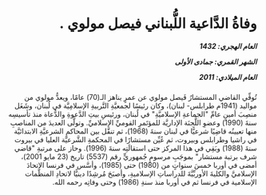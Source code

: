 <h1 dir="rtl">وفاةُ الدَّاعية اللُّبناني فيصل مولوي .</h1>

<h5 dir="rtl">العام الهجري:  1432

الشهر القمري: جمادى الأولى

العام الميلادي: 2011</h5>

<p dir="rtl">تُوفِّي القاضي المستشارُ فَيصل مولوي عن عمرٍ يناهز الـ(70) عامًا، ويعدُّ مولوي من مواليد (1941م طرابلس- لبنان)، وكان رئيسًا لجمعيَّةِ التَّربيةِ الإسلامِيَّة في لُبنان، وشَغَل منصِبَ أمينِ عامِّ "الجماعةِ الإسلاميَّةِ" في لُبنان، ورئيسِ بيتِ الدَّعوةِ والدُّعاة منذ تأسيسِه سنةَ (1990) وعضوِ اللَّجنَة الإداريَّة للمؤتَمرِ القوميِّ الإسلاميِّ. وتولَّى العديدَ من المناصبِ منها تعيينُه قاضِيًا شرعيًّا في لبنان سنةَ (1968)، ثم تنقَّل بين المحاكمِ الشرعيَّةِ الابتدائيَّة في راشيا وطرابلس وبيروت، ثم عُيِّن مستشارًا في المحكمةِ الشَّرعيَّة العليا في بيروت سنةَ (1988) وبَقِي في هذا المركز حتى استقالَتِه سنةَ (1996). وحاز على مرتبةِ "قاضي شرف برتبة مستشار" بموجَبِ مرسومٍ جُمهوريٍّ رقم (5537) تاريخ (23 مايو 2001)، أمضى في أوربا خمسَ سنواتٍ من (1980) حتى (1985)، وأسَّس في فرنسا الاتحادَ الإسلاميَّ والكليةَ الأوربِّيَّةَ للدراساتِ الإسلاميةِ، وأصبَحَ مُرشِدًا دينيًّا لاتحادِ المنظَّمات الإسلامية في فرنسا ثم في أوربا منذ سنةِ (1986) وحتى وفاتِه رحمه الله.</p></br>
